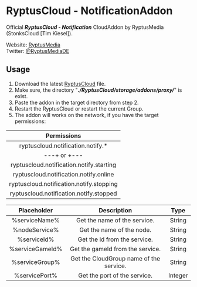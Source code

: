 # RyptusCloud - NotificationAddon

Official ***RyptusCloud - Notification*** CloudAddon by RyptusMedia (StonksCloud [Tim Kiesel]).

Website: [RyptusMedia](https://RyptusMedia.de)   
Twitter: [@RyptusMediaDE](https://twitter.com/RyptusMediaDE)

## Usage

1) Download the latest [RyptusCloud](https://github.com/RyptusMedia/RyptusCloud) file.
2) Make sure, the directory "***./RyptusCloud/storage/addons/proxy/***" is exist.
3) Paste the addon in the target directory from step 2.
4) Restart the RyptusCloud or restart the current Group.
5) The addon will works on the network, if you have the target permissions:

| Permissions |
| :---: |
| ryptuscloud.notification.notify.* |
| ---+ or +--- |
| ryptuscloud.notification.notify.starting |
| ryptuscloud.notification.notify.online |
| ryptuscloud.notification.notify.stopping |
| ryptuscloud.notification.notify.stopped |

| Placeholder | Description | Type |
| :---: | :---: | :---: |
| %serviceName% | Get the name of the service. | String |
| %nodeService% | Get the name of the node. | String |
| %serviceId% | Get the id from the service. | String |
| %serviceGameId% | Get the gameId from the service. | String |
| %serviceGroup% | Get the CloudGroup name of the service. | String |
| %servicePort% | Get the port of the service. | Integer |
